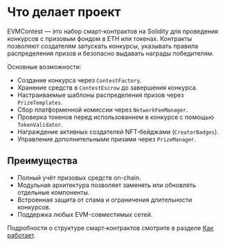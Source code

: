 # Что делает проект

EVMContest — это набор смарт‑контрактов на Solidity для проведения конкурсов с призовым фондом в ETH или токенах. Контракты позволяют создателям запускать конкурсы, указывать правила распределения призов и безопасно выдавать награды победителям.

Основные возможности:

- Создание конкурса через `ContestFactory`.
- Хранение средств в `ContestEscrow` до завершения конкурса.
- Настраиваемые шаблоны распределения призов через `PrizeTemplates`.
- Сбор платформенной комиссии через `NetworkFeeManager`.
- Проверка токенов перед использованием в конкурсе с помощью `TokenValidator`.
- Награждение активных создателей NFT‑бейджами (`CreatorBadges`).
- Управление дополнительными призами через `PrizeManager`.

## Преимущества

- Полный учёт призовых средств on-chain.
- Модульная архитектура позволяет заменять или обновлять отдельные компоненты.
- Встроенная защита от спама и ограничения длительности конкурсов.
- Поддержка любых EVM-совместимых сетей.

Подробности о структуре смарт‑контрактов смотрите в разделе [Как работает](architecture.md).
